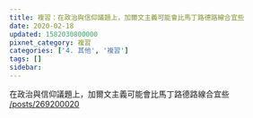 ```yaml
---
title: 複習：在政治與信仰議題上，加爾文主義可能會比馬丁路德路線合宜些
date: 2020-02-18
updated: 1582030800000
pixnet_category: 複習
categories: ['4. 其他', '複習']
tags: []
sidebar: 
---
```


<p>在政治與信仰議題上，加爾文主義可能會比馬丁路德路線合宜些<br/>
<a href="/posts/269200020" target="_blank">/posts/269200020</a></p>
<p> </p>
